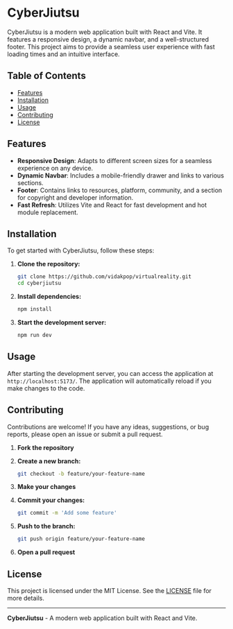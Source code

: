 # CyberJiutsu

CyberJiutsu is a modern web application built with React and Vite. It features a responsive design, a dynamic navbar, and a well-structured footer. This project aims to provide a seamless user experience with fast loading times and an intuitive interface.

## Table of Contents

- [Features](#features)
- [Installation](#installation)
- [Usage](#usage)
- [Contributing](#contributing)
- [License](#license)

## Features

- **Responsive Design**: Adapts to different screen sizes for a seamless experience on any device.
- **Dynamic Navbar**: Includes a mobile-friendly drawer and links to various sections.
- **Footer**: Contains links to resources, platform, community, and a section for copyright and developer information.
- **Fast Refresh**: Utilizes Vite and React for fast development and hot module replacement.

## Installation

To get started with CyberJiutsu, follow these steps:

1. **Clone the repository:**

    ```bash
    git clone https://github.com/vidakpop/virtualreality.git
    cd cyberjiutsu
    ```

2. **Install dependencies:**

    ```bash
    npm install
    ```

3. **Start the development server:**

    ```bash
    npm run dev
    ```

## Usage

After starting the development server, you can access the application at `http://localhost:5173/`. The application will automatically reload if you make changes to the code.

## Contributing

Contributions are welcome! If you have any ideas, suggestions, or bug reports, please open an issue or submit a pull request.

1. **Fork the repository**
2. **Create a new branch:**

    ```bash
    git checkout -b feature/your-feature-name
    ```

3. **Make your changes**
4. **Commit your changes:**

    ```bash
    git commit -m 'Add some feature'
    ```

5. **Push to the branch:**

    ```bash
    git push origin feature/your-feature-name
    ```

6. **Open a pull request**

## License

This project is licensed under the MIT License. See the [LICENSE](LICENSE) file for more details.

---

**CyberJiutsu** - A modern web application built with React and Vite.
